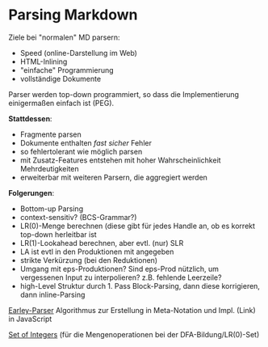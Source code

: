 Parsing Markdown
================

Ziele bei "normalen" MD parsern:

* Speed (online-Darstellung im Web)
* HTML-Inlining
* "einfache" Programmierung
* vollständige Dokumente

Parser werden top-down programmiert, so dass die Implementierung einigermaßen einfach ist (PEG).

**Stattdessen**:

* Fragmente parsen
* Dokumente enthalten _fast sicher_ Fehler
* so fehlertolerant wie möglich parsen
* mit Zusatz-Features entstehen mit hoher Wahrscheinlichkeit Mehrdeutigkeiten
* erweiterbar mit weiteren Parsern, die aggregiert werden

**Folgerungen**:

* Bottom-up Parsing
* context-sensitiv? (BCS-Grammar?)
* LR(0)-Menge berechnen (diese gibt für jedes Handle an, ob es korrekt top-down herleitbar ist
* LR(1)-Lookahead berechnen, aber evtl. (nur) SLR
* LA ist evtl in den Produktionen mit angegeben
* strikte Verkürzung (bei den Reduktionen)
* Umgang mit eps-Produktionen? Sind eps-Prod nützlich, um vergessenen Input zu interpolieren? z.B. fehlende Leerzeile?
* high-Level Struktur durch 1. Pass Block-Parsing, dann diese korrigieren, dann inline-Parsing

[Earley-Parser](https://joshuagrams.github.io/pep/) Algorithmus zur Erstellung in Meta-Notation und Impl. (Link) in JavaScript

[Set of Integers](https://github.com/karlseguin/intset)
(für die Mengenoperationen bei der DFA-Bildung/LR(0)-Set)

